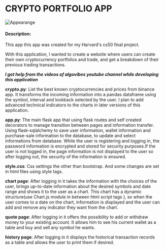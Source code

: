 # CRYPTO PORTFOLIO APP
![Appearange](/cs50_Final_Project-Crypto-App/static/images/screenshots/homePage.png)
#### Description:

This app this app was created for my Harvard's cs50 final project.

With this application, I wanted to create a website where users can create 
their own cryptocurrency portfolios and trade, 
and get a breakdown of their previous trading transactions. 

***I got help from the videos of algovibes youtube channel while developing this application***

**crypto.py**: List the best known cryptocurrencies and prices from binance app. It transforms the incoming information into a pandas dataframe using the symbol, interval and lookback selected by the user. I plan to add advanced technical indicators to the charts in later versions of this application.

**app.py**: The main flask app that using flask routes and self created decorators to manage transition between pages and information transfer. Using flask-sqlalchemy to save user information, wallet information and purchase-sale information to the database, to update and select informations from database. While the user is registering and logging in, the password information is encrypted and stored for security purposes.If the user is not logged in, the page information is not displayed to the user so after logging out, the security of the information is ensured.

**style.css**: Css settings the other than bootstrap. And some changes are set in html files using style tags.

**chart page**: After logging in it takes the information with the choices of the user, brings up-to-date information about the desired symbols and date range and shows it to the user as a chart. This chart has a dynamic structure(use Chart.js module in between html script tags ), so when the user comes to a date on the chart, information is displayed and the user can add and remove any indicator they want from the chart.

**quote page**: After logging in it offers the possibility to add or withdraw money to your existing account. It allows him to see his current wallet as a table and buy and sell any symbol he wants. 

**history page**: After logging in it displays the historical transaction records as a table and allows the user to print them if desired.